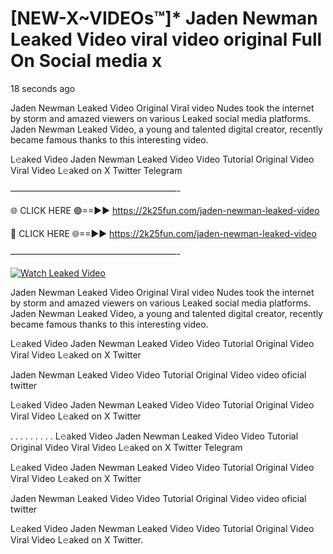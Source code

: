 # [NEW-X~VIDEOs™]* Jaden Newman Leaked Video viral video original Full On Social media x

18 seconds ago

Jaden Newman Leaked Video Original Viral video Nudes took the internet by storm and amazed viewers on various Leaked social media platforms. Jaden Newman Leaked Video, a young and talented digital creator, recently became famous thanks to this interesting video.

L𝚎aked Video Jaden Newman Leaked Video Video Tutorial Original Video Viral Video L𝚎aked on X Twitter Telegram

———————————————————-

🌐 CLICK HERE 🟢==►► https://2k25fun.com/jaden-newman-leaked-video

🔴 CLICK HERE 🌐==►► https://2k25fun.com/jaden-newman-leaked-video

———————————————————-

[![Watch Leaked Video](https://miro.medium.com/v2/resize:fit:828/format:webp/1*cilzJN44JGOrTw9NJCrNHA.gif "Watch Leaked Video")](https://2k25fun.com/jaden-newman-leaked-video)

Jaden Newman Leaked Video Original Viral video Nudes took the internet by storm and amazed viewers on various Leaked social media platforms. Jaden Newman Leaked Video, a young and talented digital creator, recently became famous thanks to this interesting video.

L𝚎aked Video Jaden Newman Leaked Video Video Tutorial Original Video Viral Video L𝚎aked on X Twitter

Jaden Newman Leaked Video Video Tutorial Original Video video oficial twitter

L𝚎aked Video Jaden Newman Leaked Video Video Tutorial Original Video Viral Video L𝚎aked on X Twitter

. . . . . . . . . L𝚎aked Video Jaden Newman Leaked Video Video Tutorial Original Video Viral Video L𝚎aked on X Twitter Telegram

L𝚎aked Video Jaden Newman Leaked Video Video Tutorial Original Video Viral Video L𝚎aked on X Twitter

Jaden Newman Leaked Video Video Tutorial Original Video video oficial twitter

L𝚎aked Video Jaden Newman Leaked Video Video Tutorial Original Video Viral Video L𝚎aked on X Twitter.